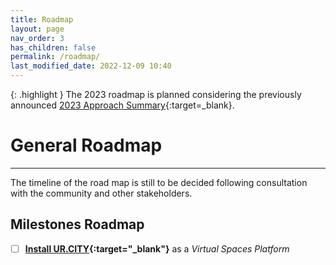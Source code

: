 ```yaml
---
title: Roadmap
layout: page
nav_order: 3
has_children: false
permalink: /roadmap/
last_modified_date: 2022-12-09 10:40
---
```


{: .highlight }
The 2023 roadmap is planned considering the previously announced [2023 Approach Summary](https://docs.IM.CITY/2023-approach){:target=_blank}.


# General Roadmap
----------------

The timeline of the road map is still to be decided following consultation with the community and other stakeholders.

## Milestones Roadmap 

- [ ] **[Install UR.CITY](https://UR.CITY){:target="_blank"}** as a _Virtual Spaces Platform_

